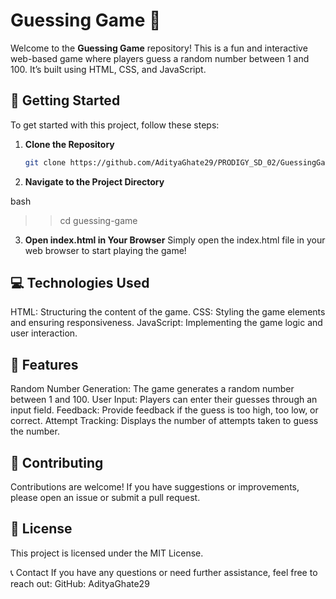 # Guessing Game 🎯

Welcome to the **Guessing Game** repository! This is a fun and interactive web-based game where players guess a random number between 1 and 100. It’s built using HTML, CSS, and JavaScript.

## 🚀 Getting Started

To get started with this project, follow these steps:

1. **Clone the Repository**
   ```bash
   git clone https://github.com/AdityaGhate29/PRODIGY_SD_02/GuessingGame.git

2. **Navigate to the Project Directory**
   
bash
>> cd guessing-game

3. **Open index.html in Your Browser**
Simply open the index.html file in your web browser to start playing the game!

## 💻 Technologies Used
HTML: Structuring the content of the game.
CSS: Styling the game elements and ensuring responsiveness.
JavaScript: Implementing the game logic and user interaction.

## 🎨 Features
Random Number Generation: The game generates a random number between 1 and 100.
User Input: Players can enter their guesses through an input field.
Feedback: Provide feedback if the guess is too high, too low, or correct.
Attempt Tracking: Displays the number of attempts taken to guess the number.
 
## 🌟 Contributing
Contributions are welcome! If you have suggestions or improvements, please open an issue or submit a pull request.

## 📝 License
This project is licensed under the MIT License.

📞 Contact
If you have any questions or need further assistance, feel free to reach out:
GitHub: AdityaGhate29


